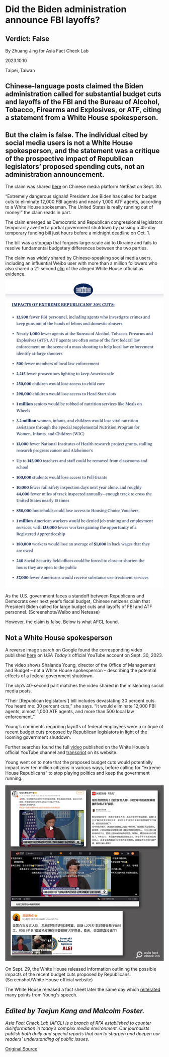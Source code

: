 # Did the Biden administration announce FBI layoffs?

## Verdict: False

By Zhuang Jing for Asia Fact Check Lab

2023.10.10

Taipei, Taiwan

## Chinese-language posts claimed the Biden administration called for substantial budget cuts and layoffs of the FBI and the Bureau of Alcohol, Tobacco, Firearms and Explosives, or ATF, citing a statement from a White House spokesperson.

## But the claim is false. The individual cited by social media users is not a White House spokesperson, and the statement was a critique of the prospective impact of Republican legislators’ proposed spending cuts, not an administration announcement.

The claim was shared [here](https://c.m.163.com/news/a/IFTIERQ00553P06W.html) on Chinese media platform NetEast on Sept. 30.

“Extremely dangerous signals! President Joe Biden has called for budget cuts to eliminate 12,000 FBI agents and nearly 1,000 ATF agents, according to a White House spokesman. The United States is really running out of money!” the claim reads in part.

The claim emerged as Democratic and Republican congressional legislators temporarily averted a partial government shutdown by passing a 45-day temporary funding bill just hours before a midnight deadline on Oct. 1.

The bill was a stopgap that forgoes large-scale aid to Ukraine and fails to resolve fundamental budgetary differences between the two parties.

The claim was widely shared by Chinese-speaking social media users, including an influential Weibo user with more than a million followers who also shared a 21-second [clip](https://weibo.com/tv/show/1034:4951677657350197?from=old_pc_videoshow) of the alleged White House official as evidence.

![1.png](images/SX724V6NKHANPTA6AQCI6ATVP4.png)

As the U.S. government faces a standoff between Republicans and Democrats over next year’s fiscal budget, Chinese netizens claim that President Biden called for large budget cuts and layoffs of FBI and ATF personnel. (Screenshots/Weibo and Netease)

However, the claim is false. Below is what AFCL found.

## Not a White House spokesperson

A reverse image search on Google found the corresponding video published [here](https://www.youtube.com/watch?v=LNLl8UKaDPI) on *USA Today's* official YouTube account on Sept. 30, 2023.

The video shows Shalanda Young, director of the Office of Management and Budget – not a White House spokesperson – describing the potential effects of a federal government shutdown.

The clip’s 40-second part matches the video shared in the misleading social media posts.

“Their [Republican legislators'] bill includes devastating 30 percent cuts. You heard me: 30 percent cuts,” she says. “It would eliminate 12,000 FBI agents, almost 1,000 ATF agents, and more than 500 local law enforcement.”

Young’s comments regarding layoffs of federal employees were a critique of recent budget cuts proposed by Republican legislators in light of the looming government shutdown.

Further searches found the full [video](https://www.youtube.com/watch?v=RKS7IBlAt0M) published on the White House's official YouTube channel and [transcript](https://www.whitehouse.gov/briefing-room/press-briefings/2023/09/30/press-briefing-by-press-secretary-karine-jean-pierre-and-office-of-management-and-budget-director-shalanda-young-2/) on its website.

Young went on to note that the proposed budget cuts would potentially impact over ten million citizens in various ways, before calling for “extreme House Republicans” to stop playing politics and keep the government running.

![2.png](images/7ZJNEKQLNWTQJ5TZROW7SA3X2U.png)

On Sept. 29, the White House released information outlining the possible impacts of the recent budget cuts proposed by Republicans. (Screenshot/White House official website)

The White House released a fact sheet later the same day which [reiterated](https://www.whitehouse.gov/briefing-room/statements-releases/2023/09/29/by-the-numbers-impacts-of-extreme-house-republicans-30-cuts/) many points from Young's speech.

## *Edited by Taejun Kang and Malcolm Foster.*

*Asia Fact Check Lab (AFCL) is a branch of RFA established to counter disinformation in today’s complex media environment. Our journalists publish both daily and special reports that aim to sharpen and deepen our readers’ understanding of public issues.*



[Original Source](https://www.rfa.org/english/news/afcl/fact-check-biden-fbi-layoffs-10102023125700.html)